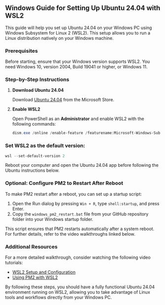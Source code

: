 ## Windows Guide for Setting Up Ubuntu 24.04 with WSL2

This guide will help you set up Ubuntu 24.04 on your Windows PC using Windows Subsystem for Linux 2 (WSL2). This setup allows you to run a Linux distribution natively on your Windows machine.

### Prerequisites

Before starting, ensure that your Windows version supports WSL2. You need Windows 10, version 2004, Build 19041 or higher, or Windows 11.

### Step-by-Step Instructions

1. **Download Ubuntu 24.04**

   Download [Ubuntu 24.04](https://www.microsoft.com/store/productId/9NZ3KLHXDJP5) from the Microsoft Store.

2. **Enable WSL2**

   Open PowerShell as an **Administrator** and enable WSL2 with the following commands:

   ```powershell
   dism.exe /online /enable-feature /featurename:Microsoft-Windows-Subsystem-Linux /all /norestart
   ```
### Set WSL2 as the default version:

   ```powershell
   wsl --set-default-version 2
   ```

Reboot your computer and open the Ubuntu 24.04 app before following the Ubuntu instructions below.

### Optional: Configure PM2 to Restart After Reboot

To make PM2 restart after a reboot, you can set up a startup script:

1. Open the Run dialog by pressing `Win + R`, type `shell:startup`, and press Enter.
2. Copy the `windows_pm2_restart.bat` file from your GitHub repository folder into your Windows startup folder.

This script ensures that PM2 restarts automatically after a system reboot. For further details, refer to the video walkthroughs linked below.

### Additional Resources

For a more detailed walkthrough, consider watching the following video tutorials:

- [WSL2 Setup and Configuration](#)
- [Using PM2 with WSL2](#)

By following these steps, you should have a fully functional Ubuntu 24.04 environment running on WSL2, allowing you to take advantage of Linux tools and workflows directly from your Windows PC.

